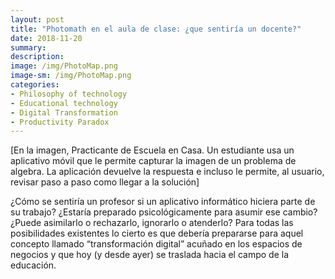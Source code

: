 ```yaml
--- 
layout: post
title: "Photomath en el aula de clase: ¿que sentiría un docente?"
date: 2018-11-20
summary:  
description:   
image: /img/PhotoMap.png
image-sm: /img/PhotoMap.png
categories:
- Philosophy of technology
- Educational technology 
- Digital Transformation
- Productivity Paradox
--- 
```

[En la imagen, Practicante de Escuela en Casa. Un estudiante usa un aplicativo móvil que le permite capturar la imagen  de un problema de algebra. La aplicación devuelve la respuesta e incluso le permite, al usuario, revisar paso a paso como llegar a la solución]


¿Cómo se sentiría un profesor si un aplicativo informático hiciera parte de su trabajo? ¿Estaría preparado psicológicamente para asumir ese cambio? ¿Puede asimilarlo o rechazarlo, ignorarlo o atenderlo? Para todas las posibilidades existentes lo cierto es que debería prepararse para aquel concepto llamado “transformación digital” acuñado en los espacios de negocios y que hoy (y desde ayer) se traslada hacia el campo de la educación.
